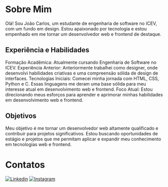 # Sobre Mim
Olá! Sou João Carlos, um estudante de engenharia de software no ICEV, com um fundo em design. Estou apaixonado por tecnologia e estou empenhado em me tornar um desenvolvedor web e frontend de destaque.

## Experiência e Habilidades
Formação Acadêmica: Atualmente cursando Engenharia de Software no ICEV.
Experiência Anterior: Anteriormente trabalhei como designer, onde desenvolvi habilidades criativas e uma compreensão sólida de design de interfaces.
Tecnologias Iniciais: Comecei minha jornada com HTML, CSS, Python e C. Essas linguagens me deram uma base sólida para meu interesse atual em desenvolvimento web e frontend.
Foco Atual: Estou direcionando meus esforços para aprender e aprimorar minhas habilidades em desenvolvimento web e frontend.
## Objetivos
Meu objetivo é me tornar um desenvolvedor web altamente qualificado e contribuir para projetos significativos. Estou buscando oportunidades de estágio e projetos que me permitam aplicar e expandir meu conhecimento em tecnologias web e frontend.

# Contatos

[![Linkedin](https://img.shields.io/badge/LinkedIn-0077B5?style=for-the-badge&logo=linkedin&logoColor=white)](https://www.linkedin.com/in/joao-carlos-arag%C3%A3o-b5b641305/)
[![Instagram](https://img.shields.io/badge/Instagram-E4405F?style=for-the-badge&logo=instagram&logoColor=white)]()

